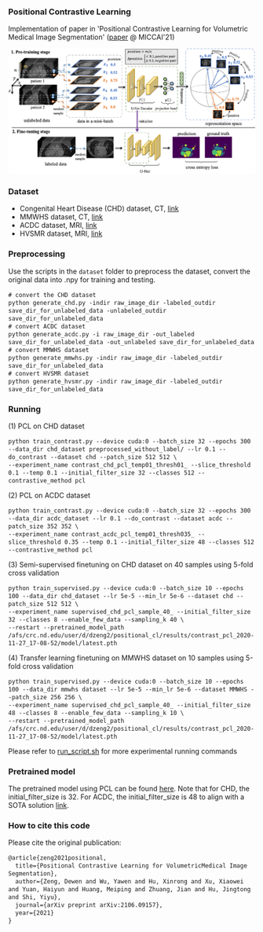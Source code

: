 ### Positional Contrastive Learning

Implementation of paper in 'Positional Contrastive Learning for Volumetric Medical Image Segmentation' ([paper](https://arxiv.org/pdf/2106.09157v3.pdf) @ MICCAI'21)

<p align="center">
  <img src="figures/overview.jpg" width="700">
</p>

### Dataset
 - Congenital Heart Disease (CHD) dataset, CT, [link](https://github.com/XiaoweiXu/Whole-heart-and-great-vessel-segmentation-of-chd_segmentation)
 - MMWHS dataset, CT, [link](http://www.sdspeople.fudan.edu.cn/zhuangxiahai/0/mmwhs/)
 - ACDC dataset, MRI, [link](https://www.creatis.insa-lyon.fr/Challenge/acdc/databases.html)
 - HVSMR dataset, MRI, [link](http://segchd.csail.mit.edu/)

### Preprocessing
Use the scripts in the `dataset` folder to preprocess the dataset, convert the original data into .npy for training and testing.
```
# convert the CHD dataset
python generate_chd.py -indir raw_image_dir -labeled_outdir save_dir_for_unlabeled_data -unlabeled_outdir save_dir_for_unlabeled_data
# convert ACDC dataset
python generate_acdc.py -i raw_image_dir -out_labeled save_dir_for_unlabeled_data -out_unlabeled save_dir_for_unlabeled_data
# convert MMWHS dataset
python generate_mmwhs.py -indir raw_image_dir -labeled_outdir save_dir_for_unlabeled_data
# convert HVSMR dataset
python generate_hvsmr.py -indir raw_image_dir -labeled_outdir save_dir_for_unlabeled_data
```

### Running

(1) PCL on CHD dataset
```
python train_contrast.py --device cuda:0 --batch_size 32 --epochs 300 --data_dir chd_dataset preprocessed_without_label/ --lr 0.1 --do_contrast --dataset chd --patch_size 512 512 \
--experiment_name contrast_chd_pcl_temp01_thresh01_ --slice_threshold 0.1 --temp 0.1 --initial_filter_size 32 --classes 512 --contrastive_method pcl
```

(2) PCL on ACDC dataset
```
python train_contrast.py --device cuda:0 --batch_size 32 --epochs 300 --data_dir acdc_dataset --lr 0.1 --do_contrast --dataset acdc --patch_size 352 352 \
--experiment_name contrast_acdc_pcl_temp01_thresh035_ --slice_threshold 0.35 --temp 0.1 --initial_filter_size 48 --classes 512 --contrastive_method pcl
```

(3) Semi-supervised finetuning on CHD dataset on 40 samples using 5-fold cross validation
```
python train_supervised.py --device cuda:0 --batch_size 10 --epochs 100 --data_dir chd_dataset --lr 5e-5 --min_lr 5e-6 --dataset chd --patch_size 512 512 \
--experiment_name supervised_chd_pcl_sample_40_ --initial_filter_size 32 --classes 8 --enable_few_data --sampling_k 40 \
--restart --pretrained_model_path /afs/crc.nd.edu/user/d/dzeng2/positional_cl/results/contrast_pcl_2020-11-27_17-08-52/model/latest.pth
```

(4) Transfer learning finetuning on MMWHS dataset on 10 samples using 5-fold cross validation
```
python train_supervised.py --device cuda:0 --batch_size 10 --epochs 100 --data_dir mmwhs dataset --lr 5e-5 --min_lr 5e-6 --dataset MMWHS --patch_size 256 256 \
--experiment_name supervised_chd_pcl_sample_40_ --initial_filter_size 48 --classes 8 --enable_few_data --sampling_k 10 \
--restart --pretrained_model_path /afs/crc.nd.edu/user/d/dzeng2/positional_cl/results/contrast_pcl_2020-11-27_17-08-52/model/latest.pth
```

Please refer to [run_script.sh](run_script.sh) for more experimental running commands

### Pretrained model

The pretrained model using PCL can be found [here](https://drive.google.com/drive/folders/16vnZj9c5Mp-9lazmHtR-01AxHGUe0q_6?usp=sharing). Note that for CHD, the initial_filter_size is 32. For ACDC, the initial_filter_size is 48 to align with a SOTA solution [link](https://github.com/MIC-DKFZ/ACDC2017).

### How to cite this code

Please cite the original publication:
```
@article{zeng2021positional,
  title={Positional Contrastive Learning for VolumetricMedical Image Segmentation},
  author={Zeng, Dewen and Wu, Yawen and Hu, Xinrong and Xu, Xiaowei and Yuan, Haiyun and Huang, Meiping and Zhuang, Jian and Hu, Jingtong and Shi, Yiyu},
  journal={arXiv preprint arXiv:2106.09157},
  year={2021}
}
```